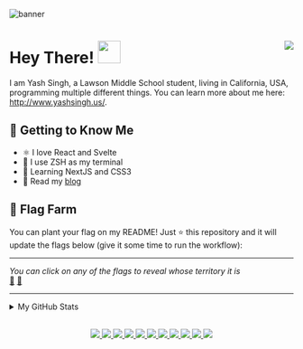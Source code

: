 <!-- markdownlint-disable no-inline-html first-line-heading -->

![banner](https://miro.medium.com/max/2560/1*nPpAXaLi47zxgyqy8Hmf-g.png)

# Hey There! <img src="https://c.tenor.com/xS_t2ANBv9UAAAAj/elsalla.gif" width="40px" /> <img src="https://komarev.com/ghpvc/?username=Yash-Singh1&color=ff69b4&label=visitors&style=flat-square" align="right" />

I am Yash Singh, a Lawson Middle School student, living in California, USA, programming multiple different things. You can learn more about me here: <http://www.yashsingh.us/>.

## 📝 Getting to Know Me

- ⚛️ I love React and Svelte
- 🐧 I use ZSH as my terminal
- 🌱 Learning NextJS and CSS3
- 📰 Read my [blog](http://www.yashsingh.us/blog/)

## 🚩 Flag Farm

You can plant your flag on my README! Just ⭐ this repository and it will update the flags below (give it some time to run the workflow):

---

<!-- FLAG FARM START -->

_You can click on any of the flags to reveal whose territory it is_
<br />
[🚩](https://github.com/saiveer-singh) [🚩](https://github.com/Yash-Singh1)

<!-- FLAG FARM END -->

---

<details>

<summary>My GitHub Stats</summary>
  
<div align="center">
  <div align="center">
    <a href="https://github.com/anuraghazra/github-readme-stats" title="Go to Source">
      <img
        align="center"
        width="50%"
        src="https://github-readme-stats.vercel.app/api?username=Yash-Singh1&show_icons=true&theme=react&border_color=61dafb&hide_border=true"
      />
    </a>
  </div>
  <div align="center">
    <a href="https://github.com/Ashutosh00710/github-readme-activity-graph" align="center" title="Go to Source">
      <img
        src="https://activity-graph.herokuapp.com/graph?username=Yash-Singh1&theme=react-dark&bg_color=20232a&hide_border=true&area=true"
        alt="Contributions Graph"
        width="100%"
      />
    </a>
    <a href="https://github.com/anuraghazra/github-readme-stats">
      <img
        align="center"
        src="https://github-readme-stats.vercel.app/api/top-langs/?username=Yash-Singh1&text_color=ffffff&icon_color=61dafb&bg_color=20232a&langs_count=10&layout=compact&border_color=61dafb&hide_border=true&hide=roff"
      />
    </a>
  </div>
  <br />
  <div align="center">
    <a href="https://github.com/ryo-ma/github-profile-trophy" title="Go to Source">
      <img src="https://github-profile-trophy.vercel.app/?username=Yash-Singh1&theme=nord&column=7" alt="Trophies" />
    </a>
  </div>
</div>

</details>

<br />

<p align="center">
  <a href="javascript:;">
    <img src="https://img.shields.io/badge/-JavaScript-2e3440?logoColor=white&logo=JavaScript&style=for-the-badge&color=f1e05a" />
    <img src="https://img.shields.io/badge/-React-2e3440?logoColor=white&logo=React&style=for-the-badge&color=purple" />
    <img src="https://img.shields.io/badge/-TypeScript-2e3440?logoColor=white&logo=TypeScript&style=for-the-badge&color=2b7489" />
    <img src="https://img.shields.io/badge/-NodeJS-2e3440?logoColor=white&logo=nodedotjs&style=for-the-badge&color=green" />
    <img src="https://img.shields.io/badge/-CoffeeScript-2e3440?logoColor=white&logo=CoffeeScript&style=for-the-badge&color=244776" />
    <img src="https://img.shields.io/badge/-HTML5-2e3440?logoColor=white&logo=html5&style=for-the-badge&color=e34c26" />
    <img src="https://img.shields.io/badge/-CSS3-2e3440?logoColor=white&logo=CSS3&style=for-the-badge&color=563d7c" />
    <img src="https://img.shields.io/badge/-Bash-2e3440?logoColor=white&logo=GNU%20Bash&style=for-the-badge&color=89e051" />
    <img src="https://img.shields.io/badge/-C%23-2e3440?logoColor=white&logo=C%20Sharp&style=for-the-badge&color=178600" />
    <img src="https://img.shields.io/badge/-Python-2e3440?logoColor=white&logo=Python&style=for-the-badge&color=3572A5" />
    <img src="https://img.shields.io/badge/-C++-2e3440?logoColor=white&logo=cplusplus&style=for-the-badge&color=F34B7D" />
  </a>
</p>
